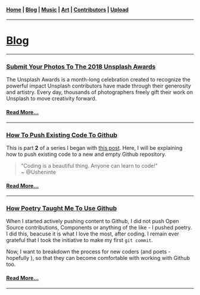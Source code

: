 <head>
  <!-- Favicon -->
  <link rel="shortcut icon" href="../favicon.ico">
  <!-- Emojis -->
  <link href="https://afeld.github.io/emoji-css/emoji.css" rel="stylesheet">
  <!-- Global site tag (gtag.js) - Google Analytics -->
  <script async src="https://www.googletagmanager.com/gtag/js?id=UA-129370470-1"></script>
  <script>
    window.dataLayer = window.dataLayer || [];
    function gtag(){dataLayer.push(arguments);}
    gtag('js', new Date());

    gtag('config', 'UA-129370470-1');
  </script>
</head>

<!-- Main Links -->
#### [Home](../index.md) | [Blog](./index.md) | [Music](../music/index.md) | [Art](../art/index.md) | [Contributors](../contributors.md) | [Upload](../upload.md)

- - -

# <span style="text-decoration: underline">Blog</span>

- - -

### [Submit Your Photos To The 2018 **Unsplash Awards** <i class="em em-camera_with_flash"></i> <i class="em em-camera_with_flash"></i>](./11-17-2018_submit-your-photos-to-the-2018-unsplash-awards/view.md)

The Unsplash Awards is a month-long celebration created to recognize the powerful impact Unsplash contributors have made through their generosity and artistry. Every day, thousands of photographers freely gift their work on Unsplash to move creativity forward.

#### [Read More...](./11-17-2018_submit-your-photos-to-the-2018-unsplash-awards/view.md)

- - -

### [How To Push Existing Code To Github <i class="em em-fire"></i> <i class="em em-fire"></i>](./10-06-2018_how-to-push-existing-code-to-github/view.md)

This is part **2** of a series I began with [this post](https://poetrique.github.io/blog/09-03-2018_how-poetry-taught-me-to-use-github/view.html). Here, I will be explaining how to push existing code to a new and empty Github repository.

<blockquote>
  "Coding is a beautiful thing. Anyone can learn to code!"
  <br />
  ~ @Usheninte
  <p> </p>
</blockquote>

#### [Read More...](./10-06-2018_how-to-push-existing-code-to-github/view.md)

- - -

### [How Poetry Taught Me To Use Github <i class="em em-rocket"></i> <i class="em em-rocket"></i>](./09-03-2018_how-poetry-taught-me-to-use-github/view.md)

When I started actively pushing content to Github, I did not push Open Source contributions, Components or anything of the like - I pushed poetry. I did this, beacuse it is what I love the most, after coding. I remain ever grateful that I took the initiative to make my first `git commit`.  

Now, I want to breakdown the process for new coders (and poets - hopefully <i class="em em-smiley"></i>), so that they can become comfortable with working with Github too.

#### [Read More...](./09-03-2018_how-poetry-taught-me-to-use-github/view.md)

- - -